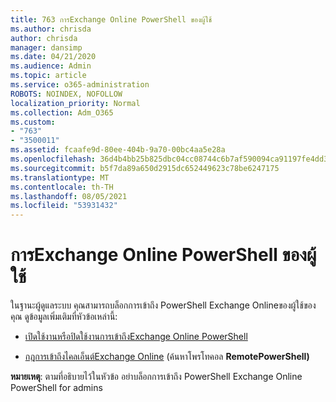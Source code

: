 ```yaml
---
title: 763 การExchange Online PowerShell ของผู้ใช้
ms.author: chrisda
author: chrisda
manager: dansimp
ms.date: 04/21/2020
ms.audience: Admin
ms.topic: article
ms.service: o365-administration
ROBOTS: NOINDEX, NOFOLLOW
localization_priority: Normal
ms.collection: Adm_O365
ms.custom:
- "763"
- "3500011"
ms.assetid: fcaafe9d-80ee-404b-9a70-00bc4aa5e28a
ms.openlocfilehash: 36d4b4bb25b825dbc04cc08744c6b7af590094ca91197fe4dd3d3a92c653cb0a
ms.sourcegitcommit: b5f7da89a650d2915dc652449623c78be6247175
ms.translationtype: MT
ms.contentlocale: th-TH
ms.lasthandoff: 08/05/2021
ms.locfileid: "53931432"
---
```

# <a name="blocking-exchange-online-powershell-access-for-users"></a>การExchange Online PowerShell ของผู้ใช้
ในฐานะผู้ดูแลระบบ คุณสามารถบล็อกการเข้าถึง PowerShell Exchange Onlineของผู้ใช้ของคุณ ดูข้อมูลเพิ่มเติมที่หัวข้อเหล่านี้:

- [เปิดใช้งานหรือปิดใช้งานการเข้าถึงExchange Online PowerShell](https://docs.microsoft.com/powershell/exchange/exchange-online/disable-access-to-exchange-online-powershell)

- [กฎการเข้าถึงไคลเอ็นต์Exchange Online](https://technet.microsoft.com/library/mt842508.aspx) (ค้นหาโพรโทคอล **RemotePowerShell)** 

**หมายเหตุ**: ตามที่อธิบายไว้ในหัวข้อ อย่าบล็อกการเข้าถึง PowerShell Exchange Online PowerShell for admins
